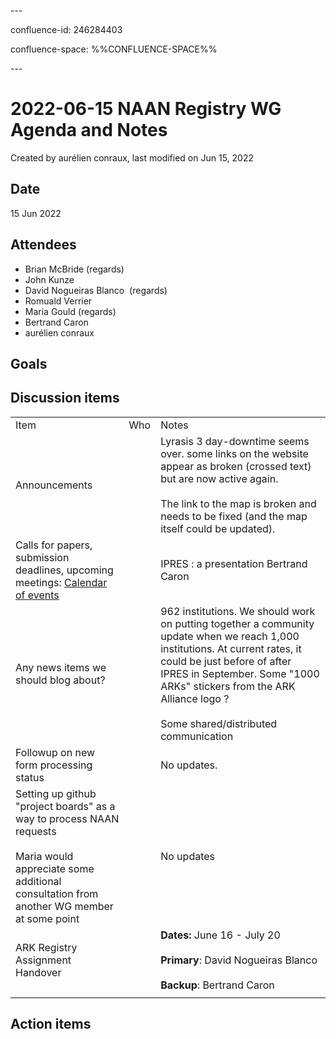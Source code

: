 \---

confluence-id: 246284403

confluence-space: %%CONFLUENCE-SPACE%%

\---

2022-06-15 NAAN Registry WG Agenda and Notes
============================================

Created by aurélien conraux, last modified on Jun 15, 2022

Date
----

15 Jun 2022

Attendees
---------

*   Brian McBride (regards)
*   John Kunze 
*   David Nogueiras Blanco  (regards)
*   Romuald Verrier 
*   Maria Gould (regards)
*   Bertrand Caron 
*   aurélien conraux 

  

Goals
-----

Discussion items
----------------

|     |     |     |
| --- | --- | --- |  
| Item | Who | Notes |
| Announcements |     | Lyrasis 3 day-downtime seems over. some links on the website appear as broken (crossed text) but are now active again.<br><br>The link to the map is broken and needs to be fixed (and the map itself could be updated). |
| Calls for papers, submission deadlines, upcoming meetings: [Calendar of events](Calendar-of-events_208341505.html) |     | IPRES : a presentation Bertrand Caron |
| Any news items we should blog about? |     | 962 institutions. We should work on putting together a community update when we reach 1,000 institutions. At current rates, it could be just before of after IPRES in September. Some "1000 ARKs" stickers from the ARK Alliance logo ?<br><br>Some shared/distributed communication |
| Followup on new form processing status |     | No updates. |
| Setting up github "project boards" as a way to process NAAN requests<br><br>Maria would appreciate some additional consultation from another WG member at some point |     | No updates |
| ARK Registry Assignment Handover |     | **Dates:** June 16 - July 20  <br><br>**Primary**: David Nogueiras Blanco <br><br>**Backup**: Bertrand Caron |
|     |     |     |

Action items
------------